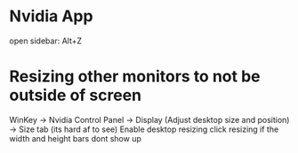# Nvidia App
open sidebar:
Alt+Z

# Resizing other monitors to not be outside of screen
WinKey -> Nvidia Control Panel -> Display (Adjust desktop size and position) -> Size tab (its hard af to see)
  Enable desktop resizing
    click resizing if the width and height bars dont show up
